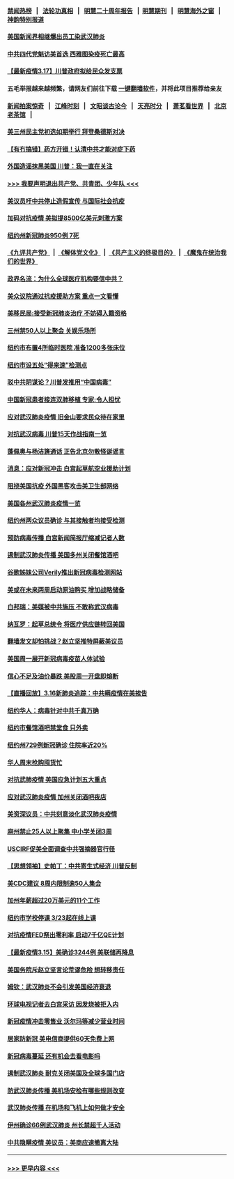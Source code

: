 #### [禁闻热榜](热点新闻.md?=0)  &nbsp;&nbsp;|&nbsp;&nbsp; [法轮功真相](https://github.com/gfw-breaker/truth/blob/master/README.md?=0) &nbsp;&nbsp;|&nbsp;&nbsp; [明慧二十周年报告](https://github.com/gfw-breaker/mh-reports/blob/master/README.md?=0) &nbsp;&nbsp;|&nbsp;&nbsp;[明慧期刊](https://github.com/gfw-breaker/mh-qikan) &nbsp;&nbsp;|&nbsp;&nbsp; [明慧海外之窗](https://github.com/gfw-breaker/mh-news/blob/master/README.md?=0) &nbsp;&nbsp;|&nbsp;&nbsp; [神韵特别报道](https://github.com/gfw-breaker/mh-news/blob/master/shenyun.md?=0)
#### [美国新闻界相继爆出员工染武汉肺炎](../pages/nsc412/n11947617.md?t=03180131) 
#### [中共四代党魁访美首选 西雅图染疫死亡最高](../pages/nsc412/n11947602.md?t=03180131) 
#### [【最新疫情3.17】川普政府拟给民众发支票](../pages/nsc412/n11945621.md?t=03180131) 
#### 五毛举报越来越频繁，请网友们前往下载 [一键翻墙软件](https://github.com/gfw-breaker/ssr-accounts)，并将此项目推荐给亲友
#### [新闻拍案惊奇](https://github.com/gfw-breaker/banned-news/blob/master/pages/link4.md) &nbsp;&nbsp;|&nbsp;&nbsp; [江峰时刻](https://github.com/gfw-breaker/banned-news/blob/master/pages/link4.md) &nbsp;&nbsp;|&nbsp;&nbsp; [文昭谈古论今](https://github.com/gfw-breaker/banned-news/blob/master/pages/link4.md) &nbsp;&nbsp;|&nbsp;&nbsp; [天亮时分](https://github.com/gfw-breaker/banned-news/blob/master/pages/link4.md) &nbsp;&nbsp;|&nbsp;&nbsp; [萧茗看世界](https://github.com/gfw-breaker/banned-news/blob/master/pages/link4.md) &nbsp;&nbsp;|&nbsp;&nbsp; [北京老茶馆](https://github.com/gfw-breaker/banned-news/blob/master/pages/link4.md) &nbsp;&nbsp;|&nbsp;&nbsp; 
#### [美三州民主党初选如期举行 拜登桑德斯对决](../pages/nsc412/n11947538.md?t=03180131) 
#### [【有冇搞错】药方开错！认清中共才能对症下药](../pages/nsc412/n11947665.md?t=03180131) 
#### [外国造谣抹黑美国 川普：我一直在关注](../pages/nsc412/n11947559.md?t=03180131) 
#### [>>> 我要声明退出共产党、共青团、少年队 <<<](https://github.com/begood0513/goodnews/blob/master/quit/letter.md) 
#### [美议员吁中共停止造假宣传 与国际社会抗疫](../pages/nsc412/n11947378.md?t=03180131) 
#### [加码对抗疫情 美拟提8500亿美元刺激方案](../pages/nsc412/n11947394.md?t=03180131) 
#### [纽约州新冠肺炎950例 7死](../pages/nsc412/n11946095.md?t=03180131) 
#### [《九评共产党》](https://github.com/begood0513/9ping.md/blob/master/README.md) &nbsp;|&nbsp; [《解体党文化》](../../../../jtdwh.md/blob/master/README.md)  &nbsp;|&nbsp; [《共产主义的终极目的》](../../../../gczydzjmd.md/blob/master/README.md) &nbsp;|&nbsp; [《魔鬼在统治我们的世界》](../../../../mgztzwmdsj.md/blob/master/README.md) 
#### [政界名流：为什么全球医疗机构要信中共？](../pages/nsc412/n11945479.md?t=03180131) 
#### [美众议院通过抗疫援助方案 重点一文看懂](../pages/nsc412/n11945750.md?t=03180131) 
#### [美移民局:接受新冠肺炎治疗 不妨碍入籍资格](../pages/nsc412/n11946121.md?t=03180131) 
#### [三州禁50人以上聚会  关娱乐场所](../pages/nsc412/n11946100.md?t=03180131) 
#### [纽约市布置4所临时医院 准备1200多张床位](../pages/nsc412/n11946092.md?t=03180131) 
#### [纽约市设五处“得来速”检测点](../pages/nsc412/n11946087.md?t=03180131) 
#### [驳中共阴谋论？川普发推用“中国病毒”](../pages/nsc412/n11945945.md?t=03180131) 
#### [中国新冠患者接连双肺移植 专家:令人担忧](../pages/nsc412/n11945516.md?t=03180131) 
#### [应对武汉肺炎疫情 旧金山要求民众待在家里](../pages/nsc412/n11945757.md?t=03180131) 
#### [对抗武汉病毒 川普15天作战指南一览](../pages/nsc412/n11945503.md?t=03180131) 
#### [蓬佩奥与杨洁篪通话 正告北京勿散怪诞谣言](../pages/nsc412/n11945291.md?t=03180131) 
#### [消息：应对新冠冲击 白宫起草航空业援助计划](../pages/nsc412/n11945237.md?t=03180131) 
#### [阻挠美国抗疫 外国黑客攻击美卫生部网络](../pages/nsc412/n11945190.md?t=03180131) 
#### [美国各州武汉肺炎疫情一览](../pages/nsc412/n11944066.md?t=03180131) 
#### [纽约州两众议员确诊 与其接触者均接受检测](../pages/nsc412/n11944930.md?t=03180131) 
#### [预防病毒传播 白宫新闻简报厅缩减记者人数](../pages/nsc412/n11945023.md?t=03180131) 
#### [遏制武汉肺炎传播 美国多州关闭餐馆酒吧](../pages/nsc412/n11944857.md?t=03180131) 
#### [谷歌姊妹公司Verily推出新冠病毒检测网站](../pages/nsc412/n11945017.md?t=03180131) 
#### [美或在未来两周启动原油购买 增加战略储备](../pages/nsc412/n11944956.md?t=03180131) 
#### [白邦瑞：美媒被中共施压 不敢称武汉病毒](../pages/nsc412/n11944815.md?t=03180131) 
#### [纳瓦罗：起草总统令 将医疗供应链转回美国](../pages/nsc412/n11944808.md?t=03180131) 
#### [翻墙发文却怕挑战？赵立坚推特屏蔽美议员](../pages/nsc412/n11944758.md?t=03180131) 
#### [美国周一展开新冠病毒疫苗人体试验](../pages/nsc412/n11944761.md?t=03180131) 
#### [信心不足及油价暴跌 美股周一开盘即熔断](../pages/nsc412/n11944728.md?t=03180131) 
#### [【直播回放】3.16新肺炎追踪：中共瞒疫情在美挨告](../pages/nsc412/n11944429.md?t=03180131) 
#### [纽约华人：病毒针对中共千真万确](../pages/nsc412/n11942905.md?t=03180131) 
#### [纽约市餐馆酒吧禁堂食  只外卖](../pages/nsc412/n11943729.md?t=03180131) 
#### [纽约州729例新冠确诊  住院率近20%](../pages/nsc412/n11943724.md?t=03180131) 
#### [华人周末抢购囤货忙](../pages/nsc412/n11943687.md?t=03180131) 
#### [对抗武肺疫情 美国应急计划五大重点](../pages/nsc412/n11943193.md?t=03180131) 
#### [应对武汉肺炎疫情 加州关闭酒吧夜店](../pages/nsc412/n11943540.md?t=03180131) 
#### [美资深议员：中共刻意淡化武汉肺炎疫情](../pages/nsc412/n11943061.md?t=03180131) 
#### [麻州禁止25人以上聚集   中小学关闭3周](../pages/nsc412/n11943154.md?t=03180131) 
#### [USCIRF促美全面调查中共强摘器官行径](../pages/nsc412/n11942904.md?t=03180131) 
#### [【思想领袖】史帕丁：中共寄生式经济 川普反制](../pages/nsc412/n11805341.md?t=03180131) 
#### [美CDC建议 8周内限制逾50人集会](../pages/nsc412/n11942944.md?t=03180131) 
#### [加州年薪超过20万美元的11个工作](../pages/nsc412/n11919113.md?t=03180131) 
#### [纽约市学校停课   3/23起在线上课](../pages/nsc412/n11942804.md?t=03180131) 
#### [对抗疫情FED祭出零利率 启动7千亿QE计划](../pages/nsc412/n11942782.md?t=03180131) 
#### [【最新疫情3.15】美确诊3244例 美联储再降息](../pages/nsc412/n11940988.md?t=03180131) 
#### [美国务院斥赵立坚言论荒谬危险 想转移责任](../pages/nsc412/n11942518.md?t=03180131) 
#### [姆钦：武汉肺炎不会引发美国经济衰退](../pages/nsc412/n11942530.md?t=03180131) 
#### [环球电视记者去白宫采访 因发烧被拒入内](../pages/nsc412/n11942516.md?t=03180131) 
#### [新冠疫情冲击零售业 沃尔玛等减少营业时间](../pages/nsc412/n11942454.md?t=03180131) 
#### [居家防新冠 美电信商提供60天免费上网](../pages/nsc412/n11942457.md?t=03180131) 
#### [新冠病毒蔓延 还有机会去看电影吗](../pages/nsc412/n11942385.md?t=03180131) 
#### [遏制武汉肺炎 耐克关闭美国及全球多国门店](../pages/nsc412/n11942366.md?t=03180131) 
#### [防武汉肺炎传播 美机场安检有哪些规则改变](../pages/nsc412/n11939497.md?t=03180131) 
#### [武汉肺炎传播 在机场和飞机上如何做才安全](../pages/nsc412/n11928171.md?t=03180131) 
#### [伊州确诊66例武汉肺炎 州长禁超千人活动](../pages/nsc412/n11941564.md?t=03180131) 
#### [中共隐瞒疫情 美议员：美商应速撤离大陆](../pages/nsc412/n11941407.md?t=03180131) 

----
#### [ >>> 更早内容 <<< ](../indexes/nsc412-earlier.md)
